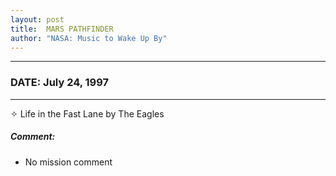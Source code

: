 ```yaml
---
layout: post
title:  MARS PATHFINDER
author: "NASA: Music to Wake Up By"
---
```


----
### DATE: July 24, 1997
----
✧ Life in the Fast Lane by The Eagles

##### Comment:
* No mission comment
